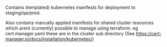 Contains (templated) kubernetes manifests for deployment to staging/qa/prod.

Also contains manually applied manifests for shared cluster resources which arent (currently)
possible to manage using terraform. eg cert.manager.yaml these are in the cluster sub directory
(See https://cert-manager.io/docs/installation/kubernetes/)

